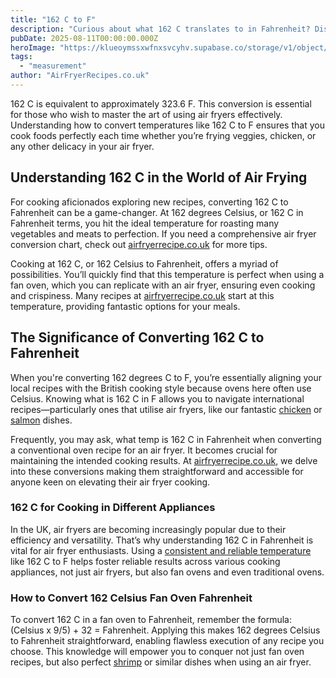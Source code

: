 ```yaml
---
title: "162 C to F"
description: "Curious about what 162 C translates to in Fahrenheit? Discover the temperature conversion you need for your air fryer recipes with our simple guide."
pubDate: 2025-08-11T00:00:00.000Z
heroImage: "https://klueoymssxwfnxsvcyhv.supabase.co/storage/v1/object/public/md/162-c-to-f-2804e9a2.png"
tags:
  - "measurement"
author: "AirFryerRecipes.co.uk"
---
```


<p id="">162 C is equivalent to approximately 323.6 F. This conversion is essential for those who wish to master the art of using air fryers effectively. Understanding how to convert temperatures like 162 C to F ensures that you cook foods perfectly each time whether you’re frying veggies, chicken, or any other delicacy in your air fryer.</p><h2 id="">Understanding 162 C in the World of Air Frying</h2><p id="">For cooking aficionados exploring new recipes, converting 162 C to Fahrenheit can be a game-changer. At 162 degrees Celsius, or 162 C in Fahrenheit terms, you hit the ideal temperature for roasting many vegetables and meats to perfection. If you need a comprehensive air fryer conversion chart, check out <a href="https://www.airfryerrecipe.co.uk/air-fryer-conversion-chart" id="">airfryerrecipe.co.uk</a> for more tips.</p><p id="">Cooking at 162 C, or 162 Celsius to Fahrenheit, offers a myriad of possibilities. You’ll quickly find that this temperature is perfect when using a fan oven, which you can replicate with an air fryer, ensuring even cooking and crispiness. Many recipes at <a href="https://www.airfryerrecipe.co.uk/recipes" id="">airfryerrecipe.co.uk</a> start at this temperature, providing fantastic options for your meals.</p><h2 id="">The Significance of Converting 162 C to Fahrenheit</h2><p id="">When you're converting 162 degrees C to F, you’re essentially aligning your local recipes with the British cooking style because ovens here often use Celsius. Knowing what is 162 C in F allows you to navigate international recipes—particularly ones that utilise air fryers, like our fantastic <a href="https://www.airfryerrecipe.co.uk/recipe-category/chicken" id="">chicken</a> or <a href="https://www.airfryerrecipe.co.uk/recipe-category/salmon" id="">salmon</a> dishes.</p><p id="">Frequently, you may ask, what temp is 162 C in Fahrenheit when converting a conventional oven recipe for an air fryer. It becomes crucial for maintaining the intended cooking results. At <a href="https://www.airfryerrecipe.co.uk/recipe-category/vegetables" id="">airfryerrecipe.co.uk</a>, we delve into these conversions making them straightforward and accessible for anyone keen on elevating their air fryer cooking.</p><h3 id="">162 C for Cooking in Different Appliances</h3><p id="">In the UK, air fryers are becoming increasingly popular due to their efficiency and versatility. That’s why understanding 162 C in Fahrenheit is vital for air fryer enthusiasts. Using a <a href="https://www.airfryerrecipe.co.uk/air-fryer-cleaner" id="">consistent and reliable temperature</a> like 162 C to F helps foster reliable results across various cooking appliances, not just air fryers, but also fan ovens and even traditional ovens.</p><h3 id="">How to Convert 162 Celsius Fan Oven Fahrenheit</h3><p id="">To convert 162 C in a fan oven to Fahrenheit, remember the formula: (Celsius x 9/5) + 32 = Fahrenheit. Applying this makes 162 degrees Celsius to Fahrenheit straightforward, enabling flawless execution of any recipe you choose. This knowledge will empower you to conquer not just fan oven recipes, but also perfect <a href="https://www.airfryerrecipe.co.uk/recipe-category/shrimp" id="">shrimp</a> or similar dishes when using an air fryer.</p>